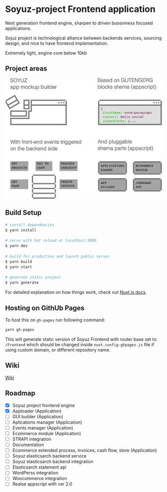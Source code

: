 # Soyuz-project Frontend application

Next generation frontend engine, sharpen to driven bussinness focused applications.

Sojuz project is technological 
alliance between backends services, sourcing design, and nice to have frontend implementation.

Extremely light, engine core below 10kb

## Project areas


![Image of Soyuz project frontend endgine](https://raw.githubusercontent.com/Soyuz-project/Frontend/main/main_shemat.png)


## Build Setup

```bash
# install dependencies
$ yarn install

# serve with hot reload at localhost:3000
$ yarn dev

# build for production and launch public server
$ yarn build
$ yarn start

# generate static project
$ yarn generate
```

For detailed explanation on how things work, check out [Nuxt.js docs](https://nuxtjs.org).

## Hosting on GithUb Pages

To host this on `gh-pages` run following command:

```bash
yarn gh-pages
```

This will generate static version of Soyuz Frontend with router base set to: `/Frontend` which should be changed inside `nuxt.config-ghpages.js` file if using custom domain, or different repository name.

## Wiki

[Wiki](https://github.com/Soyuz-project/Frontend/wiki)

## Roadmap

- [x] Soyuz project frontend engine 
- [x] Apploader (Application)
- [ ] GUI builder (Application)
- [ ] Aplications manager (Application)
- [ ] Events manager (Application)
- [ ] Ecommerce module (Application)
- [ ] STRAPI integration
- [ ] Documentation
- [ ] Ecommerce extended process, invoices, cash flow, store (Application)
- [ ] Soyuz elasticsarch backend service
- [ ] Soyuz elasticsarch backend integration 
- [ ] Elasticsarch statement api
- [ ] WordPerss integration
- [ ] Woocommerce integration
- [ ] Realse appscript with ver 2.0
